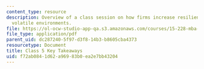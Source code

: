 ```yaml
---
content_type: resource
description: Overview of a class session on how firms increase resilience in increasingly
  volatile environments.
file: https://ol-ocw-studio-app-qa.s3.amazonaws.com/courses/15-228-mba-study-tour-innovation-islands-how-new-zealand-became-a-global-player-in-the-race-to-innovate-spring-2016/f72ab0841d62a96983b0ea2e7bb43204_MIT15_228S16_Class_5.pdf
file_type: application/pdf
parent_uid: dc287240-5f97-d3f8-14b3-b8605cba4373
resourcetype: Document
title: Class 5 Key Takeaways
uid: f72ab084-1d62-a969-83b0-ea2e7bb43204
---
```

